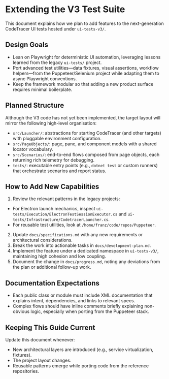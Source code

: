 # Extending the V3 Test Suite

This document explains how we plan to add features to the next-generation CodeTracer UI tests hosted under `ui-tests-v3/`.

## Design Goals

- Lean on Playwright for deterministic UI automation, leveraging lessons learned from the legacy `ui-tests/` project.
- Port advanced test utilities—data fixtures, visual assertions, workflow helpers—from the Puppeteer/Selenium project while adapting them to async Playwright conventions.
- Keep the framework modular so that adding a new product surface requires minimal boilerplate.

## Planned Structure

Although the V3 code has not yet been implemented, the target layout will mirror the following high-level organisation:

- `src/Launcher/`: abstractions for starting CodeTracer (and other targets) with pluggable environment configuration.
- `src/PageObjects/`: page, pane, and component models with a shared locator vocabulary.
- `src/Scenarios/`: end-to-end flows composed from page objects, each returning rich telemetry for debugging.
- `tests/`: executable entry points (e.g., `dotnet test` or custom runners) that orchestrate scenarios and report status.

## How to Add New Capabilities

1. Review the relevant patterns in the legacy projects:
  - For Electron launch mechanics, inspect `ui-tests/Execution/ElectronTestSessionExecutor.cs` and `ui-tests/Infrastructure/CodetracerLauncher.cs`.
   - For reusable test utilities, look at `/home/franz/code/repos/Puppeteer`.
2. Update `docs/specifications.md` with any new requirements or architectural considerations.
3. Break the work into actionable tasks in `docs/development-plan.md`.
4. Implement the feature under a dedicated namespace in `ui-tests-v3/`, maintaining high cohesion and low coupling.
5. Document the change in `docs/progress.md`, noting any deviations from the plan or additional follow-up work.

## Documentation Expectations

- Each public class or module must include XML documentation that explains intent, dependencies, and links to relevant specs.
- Complex flows should have inline comments briefly explaining non-obvious logic, especially when porting from the Puppeteer stack.

## Keeping This Guide Current

Update this document whenever:

- New architectural layers are introduced (e.g., service virtualization, fixtures).
- The project layout changes.
- Reusable patterns emerge while porting code from the reference repositories.
